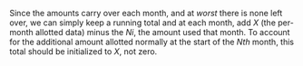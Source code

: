 Since the amounts carry over each month, and at *worst* there is none left over, we can simply 
keep a running total and at each month, add *X* (the per-month allotted data) minus the *Ni*, the
amount used that month. To account for the additional amount allotted normally at the start of the
*Nth* month, this total should be initialized to *X*, not zero.
